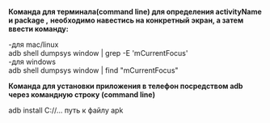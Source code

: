 **Команда для терминала(command line) для определения activityName и package ,**
**необходимо навестись на конкретный экран, а затем ввести команду:**  
  
-для mac/linux  
adb shell dumpsys window | grep -E 'mCurrentFocus'  
-для windows  
adb shell dumpsys window | find "mCurrentFocus"

**Команда для установки приложения в телефон посредством adb**
**через командную строку (command line)**

adb install C://... путь к файлу apk
